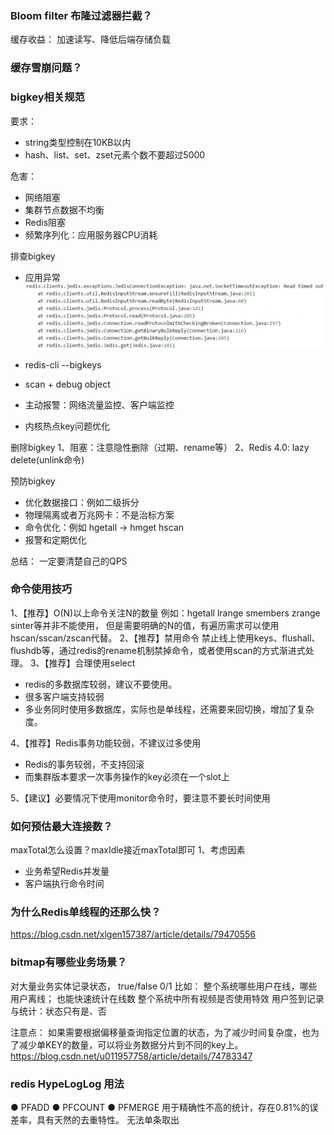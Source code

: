 ### Bloom filter 布隆过滤器拦截？

缓存收益： 加速读写、降低后端存储负载


### 缓存雪崩问题？



### bigkey相关规范
要求：
- string类型控制在10KB以内
- hash、list、set、zset元素个数不要超过5000

危害：
- 网络阻塞
- 集群节点数据不均衡
- Redis阻塞
- 频繁序列化：应用服务器CPU消耗

排查bigkey
- 应用异常
![avatar](./images/客户端应用读取超时.png)

- redis-cli --bigkeys
- scan + debug object
- 主动报警：网络流量监控、客户端监控
- 内核热点key问题优化


删除bigkey
1、阻塞：注意隐性删除（过期、rename等）
2、Redis 4.0: lazy delete(unlink命令)

预防bigkey
- 优化数据接口：例如二级拆分
- 物理隔离或者万兆网卡：不是治标方案
- 命令优化：例如 hgetall -> hmget hscan
- 报警和定期优化

总结：  一定要清楚自己的QPS

### 命令使用技巧
1、【推荐】O(N)以上命令关注N的数量
    例如：hgetall lrange smembers zrange sinter等并非不能使用，
    但是需要明确的N的值，有遍历需求可以使用hscan/sscan/zscan代替。
2、【推荐】禁用命令
    禁止线上使用keys、flushall、flushdb等，通过redis的rename机制禁掉命令，或者使用scan的方式渐进式处理。
3、【推荐】合理使用select
- redis的多数据库较弱，建议不要使用。
- 很多客户端支持较弱
- 多业务同时使用多数据库，实际也是单线程，还需要来回切换，增加了复杂度。

4、【推荐】Redis事务功能较弱，不建议过多使用
- Redis的事务较弱，不支持回滚
- 而集群版本要求一次事务操作的key必须在一个slot上

5、【建议】必要情况下使用monitor命令时，要注意不要长时间使用


### 如何预估最大连接数？
maxTotal怎么设置？maxIdle接近maxTotal即可
1、考虑因素
- 业务希望Redis并发量
- 客户端执行命令时间


### 为什么Redis单线程的还那么快？
https://blog.csdn.net/xlgen157387/article/details/79470556


### bitmap有哪些业务场景？
对大量业务实体记录状态， true/false   0/1
比如：
整个系统哪些用户在线，哪些用户离线； 也能快速统计在线数
整个系统中所有视频是否使用特效
用户签到记录与统计：状态只有是、否

注意点：
如果需要根据偏移量查询指定位置的状态，为了减少时间复杂度，也为了减少单KEY的数量，可以将业务数据分片到不同的key上。
https://blog.csdn.net/u011957758/article/details/74783347



### redis HypeLogLog 用法
● PFADD
● PFCOUNT
● PFMERGE
用于精确性不高的统计，存在0.81%的误差率，具有天然的去重特性。
无法单条取出


